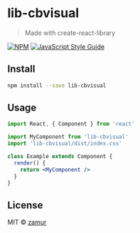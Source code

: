 # lib-cbvisual

> Made with create-react-library

[![NPM](https://img.shields.io/npm/v/lib-cbvisual.svg)](https://www.npmjs.com/package/lib-cbvisual) [![JavaScript Style Guide](https://img.shields.io/badge/code_style-standard-brightgreen.svg)](https://standardjs.com)

## Install

```bash
npm install --save lib-cbvisual
```

## Usage

```jsx
import React, { Component } from 'react'

import MyComponent from 'lib-cbvisual'
import 'lib-cbvisual/dist/index.css'

class Example extends Component {
  render() {
    return <MyComponent />
  }
}
```

## License

MIT © [zamur](https://github.com/zamur)
